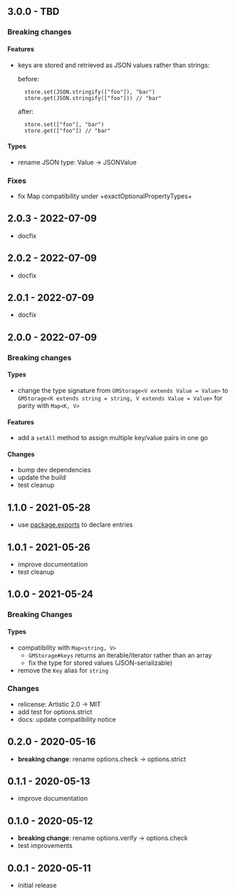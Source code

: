 ## 3.0.0 - TBD

### Breaking changes

#### Features

- keys are stored and retrieved as JSON values rather than strings:

    before:

        store.set(JSON.stringify(["foo"]), "bar")
        store.get(JSON.stringify(["foo"])) // "bar"

    after:

        store.set(["foo"], "bar")
        store.get(["foo"]) // "bar"

#### Types

- rename JSON type: Value -> JSONValue

### Fixes

- fix Map compatibility under +exactOptionalPropertyTypes+

## 2.0.3 - 2022-07-09

- docfix

## 2.0.2 - 2022-07-09

- docfix

## 2.0.1 - 2022-07-09

- docfix

## 2.0.0 - 2022-07-09

### Breaking changes

#### Types

- change the type signature from `GMStorage<V extends Value = Value>` to
  `GMStorage<K extends string = string, V extends Value = Value>` for parity
  with `Map<K, V>`

#### Features

- add a `setAll` method to assign multiple key/value pairs in one go

#### Changes

- bump dev dependencies
- update the build
- test cleanup

## 1.1.0 - 2021-05-28

- use [package.exports](https://nodejs.org/api/packages.html#packages_package_entry_points)
  to declare entries

## 1.0.1 - 2021-05-26

- improve documentation
- test cleanup

## 1.0.0 - 2021-05-24

### Breaking Changes

#### Types

- compatibility with `Map<string, V>`
  - `GMStorage#keys` returns an iterable/iterator rather than an array
  - fix the type for stored values (JSON-serializable)
- remove the `Key` alias for `string`

### Changes

- relicense: Artistic 2.0 -> MIT
- add test for options.strict
- docs: update compatibility notice

## 0.2.0 - 2020-05-16

- **breaking change**: rename options.check -> options.strict

## 0.1.1 - 2020-05-13

- improve documentation

## 0.1.0 - 2020-05-12

- **breaking change**: rename options.verify -> options.check
- test improvements

## 0.0.1 - 2020-05-11

- initial release
